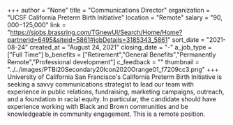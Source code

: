 +++
author = "None"
title = "Communications Director"
organization = "UCSF California Preterm Birth Initiative"
location = "Remote"
salary = "$90,000-$125,000"
link = "https://sjobs.brassring.com/TGnewUI/Search/Home/Home?partnerid=6495&siteid=5861#jobDetails=3185343_5861"
sort_date = "2021-08-24"
created_at = "August 24, 2021"
closing_date = "-"
a_job_type = ["Full Time"]
b_benefits = ["Retirement","General Benefits","Permanently Remote","Professional development"]
c_feedback = ""
thumbnail = "../../images/PTBi20Secondary20Icon2020Orange01_f7209cc3.png"
+++
University of California San Francisco's California Preterm Birth Initiative is seeking a savvy communications strategist to lead our team with experience in public relations, fundraising, marketing campaigns, outreach, and a foundation in racial equity. In particular, the candidate should have experience working with Black and Brown communities and be knowledgeable in community engagement. This is a remote position.